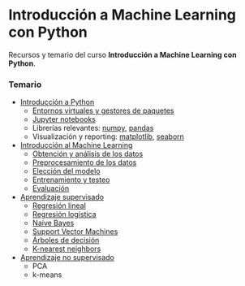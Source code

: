 Introducción a Machine Learning con Python
================

Recursos y temario del curso **Introducción a Machine Learning con Python**.

### Temario
- [Introducción a Python](teoria/1.0_intro_python.ipynb)
    - [Entornos virtuales y gestores de paquetes](teoria/1.0_intro_python.ipynb#Entornos-virtuales)
    - [Jupyter notebooks](teoria/1.0_intro_python.ipynb#Jupyter)
    - Librerías relevantes: [numpy](teoria/1.0_intro_python.ipynb#Numpy), [pandas](teoria/1.0_intro_python.ipynb#Pandas)
    - Visualización y reporting: [matplotlib](teoria/1.0_intro_python.ipynb#Matplotlib), [seaborn](teoria/1.0_intro_python.ipynb#Seaborn)
- [Introducción al Machine Learning](teoria/2.0_intro_machine_learning.ipynb)
    - [Obtención y análisis de los datos](teoria/2.1_conseguir_y_analizar_los_datos.ipynb)
    - [Preprocesamiento de los datos](teoria/2.2_preprocesamiento_de_los_datos.ipynb)
    - [Elección del modelo](teoria/2.3_elegir_modelo_ml.ipynb)
    - [Entrenamiento y testeo](teoria/2.4_entrenar_probar_modelo.ipynb)
    - [Evaluación](teoria/2.5_evaluacion_modelo.ipynb)
- [Aprendizaje supervisado](teoria/3.0_aprendizaje_supervisado.ipynb)
    - [Regresión lineal](teoria/3.0_aprendizaje_supervisado.ipynb#Regresión-lineal)
    - [Regresión logística](teoria/3.0_aprendizaje_supervisado.ipynb#Regresión-logística)
    - [Naive Bayes](teoria/3.0_aprendizaje_supervisado.ipynb#Naive-Bayes)
    - [Support Vector Machines](teoria/3.0_aprendizaje_supervisado.ipynb#Support-Vector-Machines)
    - [Árboles de decisión](teoria/3.0_aprendizaje_supervisado.ipynb#Árboles-de-decisión)
    - [K-nearest neighbors](teoria/3.0_aprendizaje_supervisado.ipynb#K-nearest-neighbors)
- [Aprendizaje no supervisado](teoria/4.0_aprendizaje_no_supervisado.ipynb)
    - PCA
    - k-means
